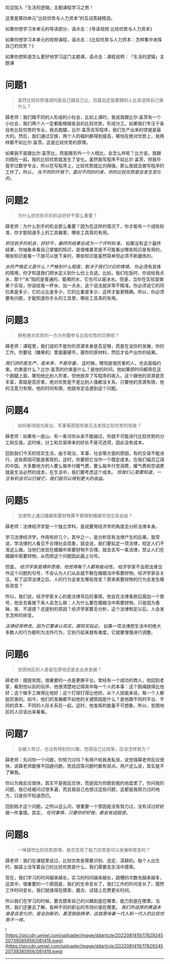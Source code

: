 欢迎加入「生活的逻辑」主题课程学习之旅！

这里是第四单元“比较优势与人力资本”的互动答疑精选。

如果你想学习本单元的导读部分，请点击：《导读视频·比较优势与人力资本》

如果你想学习本单元的视频课程，请点击：《比较优势与人力资本：怎样集中发挥自己的优势？》

如果你想知道怎么更好地学习这门主题课，请点击：课程说明｜「生活的逻辑」主题课

# 问题1

> 虽然比较优势强调的是自己跟自己比，但最后还是要跟别人比来选择自己做什么？

薛老师：我们跟不同的人形成的小社会，比如上课时，我说我跟比尔·盖茨有一个小社会，我们两个人一定都能根据各自的比较优势，形成分工。如果我们专注于各自有比较优势的专业，我去跑腿，比尔·盖茨去写程序，我们生产出来的饼就是最大的。然后，我们通过交换，两个人的福利都得到提高，哪怕在绝对优势上，我两样都不如比尔·盖茨。这是比较优势的原理。

如果我不是跟比尔·盖茨比，而是跟另外一个人相比，会怎么样呢？比方说，我跟刘翔在一起，我的比较优势就发生了变化。虽然我写程序不如比尔·盖茨，但我毕竟学过数学专业，所以在写程序上，比较优势就比刘翔强，那么我就去做写程序的工作了。所以， *在不同的环境下，面对不同的约束，你的比较优势是会发生变化的。*

# 问题2

> 为什么抓住到手的机会好好干那么重要？

薛老师：为什么到手的机会那么重要？因为在这样的情况下，你才能有一个成败标准，你才能知道手上的工具箱里，哪些工具真的有用。

 *抓住到手的机会，好好干，最终的结果会成为一个评判标准。* 如果没有这个最终结果，你抽象来看自己掌握的知识，是很难甚至是不可能看出哪些知识是有用的，哪些知识是看一下就可以放下来的，哪些知识是虽然简单但必须不断磨炼的。

 *水的严格定义是什么？严格到什么程度，取决于我们讨论的情境。* 你必须有具体的情境，你才知道我们把水定义到什么份上合适。比如，我们吃饭时，你说给我点水，那个“水”指的是普通的、能喝的水，它也可以是冰水。但是，当你在实验室做某个实验，你说给我一杯水、加一点水，这个说法就非常不精准。你必须说它的同位素是多少，它的占比是多少，它的比重是多少，这样才能更精确。所以，你必须要有问题，才能知道你手头的工具里，哪些工具真的有用。

# 问题3

> 拥有绝对优势的一方为何要参与比较优势的交换呢？

薛老师：课程里，我们说的不是你的资源本身是否足够，而是在说你的发展，你的工作。你要往（糖果机）里面塞硬币，塞你的原材料，然后才会产出你的结果。

 *我们讲的是生产，是未来，不是存量。* 这时候，哪怕是很厉害的人，也会面临约束。约束是什么？比尔·盖茨的约束是什么？是他的时间。他如果把时间都用在这个跑腿上面，哪怕他比别人厉害，但他放弃了写程序的收入。这个跟他的资源是否丰富，禀赋是否厉害，绝对优势是不是比别人强都没关系。只要他的资源有限，他的注意力有限，他的时间有限，他就肯定会遇到这个问题。

# 问题4

> 如何看待因为政治、军事等原因导致无法发挥比较优势的现象？

薛老师：如果有一座山、有一条河你从来不能越过，你就不可能进行比较优势的分工和交易。这时候，分工和交易带来的好处不是可选项，因此没有成本。

回到我们今天的现实生活，由于政治、军事、社会等方面的原因，有的交易不能进行，这些原因可能是客观的，这时，你要把它当作一个既定成本。在我们幅员辽阔的中国，大多数地方的人要么每年付暖气费，要么每年付空调费，暖气费和空调费就是生活必然的成本，在生活中，我们要考虑这个成本。 *但我们心里要知道，一旦有机会可以打破它，我们就可以得到更大的收益。*

# 问题5

> 法律禁止通过婚姻索要财物算不算限制婚姻市场交易自由？

薛老师：法律经济学是一个独立学科，是说要用经济学的角度去分析法律本身。

学习法律经济学，作用有好几个，其中之一，是分析现有法律产生的后果。我常说，学法律的人看见不合理社会现象，就会说，我们要拟定一项法律，规定人们不准这么做。当他们发现在婚姻中索要财物不合理，就会去写一条法律，禁止人们在婚姻中索要财物，从而把这个问题因此画上句号。

但是， *经济学家是博弈思维，他觉得每个人都有能动性。* 经济学家不会把法律当作这个问题的句号，不会认为人们从此就不敢在婚姻当中索要财物。经济学家会关注，有了这项法律之后，人的行为会发生哪些改变？原来索要财物的行为会发生哪些改变？

所以，我们说，经济学家关心的是法律背后的事情，他会在法律条款后面加一个冒号，他会去看接下来人会怎么做：人为什么要在婚姻当中索要财物，只是因为愚昧、笨、不道德？还是别的原因？经济学家要去分析，这个法律制定以后，人会发生怎样的转变。

 *法律经常修改，因为它要承认现实，跟现实贴近。* 如果一项法律把生活中的绝大多数人的行为都列为法外行为，它执行起来就有难度，它就要慢慢进行调整。

# 问题6

> 贫困地区的人是留在原地还是走出来发展？

薛老师：摆脱贫困，很重要的一点是更换平台。曾经有一个成功的商人，他回到老家，看到他以前的玩伴，他很清楚地记得其中每一个人的本事：这个跳绳跳得比他好；这个做手工做得比他好；这个打球打得比他好。从个人技能来说，每一个人都挺厉害的。如今，他们的发展都不如他的关键原因是什么？是他跟不同的平台、不同的资本、不同的人际关系在一起，这时，他发挥的能量不可想象，所以，贫困地区的人应该出来看看。

# 问题7

> 没被人夸过，也没有特别的兴趣，觉得自己比较笨，应该怎样努力？

薛老师：先问你一个问题，你努力过吗？有用户给我发私信，说觉得薛老师反应很快，说薛老师能够不回避问题，而且回答问题时都有观点。用户这么说，其实是不了解我。

你以为我反应很快，其实不是我反应快，而是因为你跑到我的地盘里了，你问我的问题，我已经被问过很多遍，而且我自己也想过这些问题，这都是我努力过的地方，只是你不知道而已。

回到刚才这个问题。之所以这么问，很重要一个原因是没有努力过，没有试过好好做一件事情。其实， *任何事情，只要你好好做，都会有成就感。*

# 问题8

> 一味鼓吹比较优势原理，是否忽视了能力优势是可以发展和改变的？

薛老师：我们在课程里说过，比较优势是需要识别、选定、深耕的。每个人出生时，脑袋上没写着自己的比较优势是什么，我们需要去生活中摸索。

现在，我们学习的时间越来越长，实习的时间越来越长，跳槽的次数也越来越多，这其中，很重要的一个原因是，我们的生命变长了，我们工作的时间变长了。既然工作时间变长，我们就值得在摸索、磨合、试错上花费更长时间。

所以我们在学习的时候，要去摸索自己的兴趣到底在哪里，能力到底在哪里。当然，我们还要去了解，各种不同的职业的市场价值在哪里。 *我们所选择的赛道本身是会变化的，是会创新的，甚至脱胎换骨，这就意味着一代人和一代人的比较优势不一样。*

![https://piccdn.umiwi.com/uploader/image/ddarticle/2022081419/1782924520739385956/081419.jpeg](https://piccdn.umiwi.com/uploader/image/ddarticle/2022081419/1782924520739385956/081419.jpeg)

---
